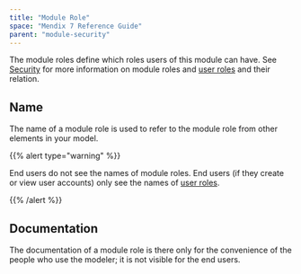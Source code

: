 ```yaml
---
title: "Module Role"
space: "Mendix 7 Reference Guide"
parent: "module-security"
---
```



The module roles define which roles users of this module can have. See [Security](security) for more information on module roles and [user roles](user-roles) and their relation.

## Name

The name of a module role is used to refer to the module role from other elements in your model.

{{% alert type="warning" %}}

End users do not see the names of module roles. End users (if they create or view user accounts) only see the names of [user roles](user-roles).

{{% /alert %}}

## Documentation

The documentation of a module role is there only for the convenience of the people who use the modeler; it is not visible for the end users.

